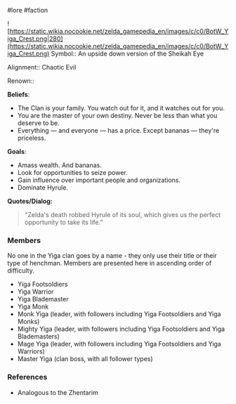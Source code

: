  #lore #faction

![https://static.wikia.nocookie.net/zelda_gamepedia_en/images/c/c0/BotW_Yiga_Crest.png|280](https://static.wikia.nocookie.net/zelda_gamepedia_en/images/c/c0/BotW_Yiga_Crest.png)
Symbol:: An upside down version of the Sheikah Eye

Alignment:: Chaotic Evil

Renown:: 

**Beliefs**:
- The Clan is your family. You watch out for it, and it watches out for you.
- You are the master of your own destiny. Never be less than what you deserve to be.
- Everything — and everyone — has a price. Except bananas — they're priceless.

**Goals**:
 - Amass wealth. And bananas.
 - Look for opportunities to seize power.
 - Gain influence over important people and organizations.
 - Dominate Hyrule.

**Quotes/Dialog:**

>"Zelda's death robbed Hyrule of its soul, which gives us the perfect opportunity to take its life."

### Members

No one in the Yiga clan goes by a name - they only use their title or their type of henchman. Members are presented here in ascending order of difficulty.
* Yiga Footsoldiers
* Yiga Warrior
* Yiga Blademaster
* Yiga Monk
* Monk Yiga (leader, with followers including Yiga Footsoldiers and Yiga Monks)
* Mighty Yiga (leader, with followers including Yiga Footsoldiers and Yiga Blademasters)
* Mage Yiga (leader, with followers including Yiga Footsoldiers and Yiga Warriors)
* Master Yiga (clan boss, with all follower types)

### References
* Analogous to the Zhentarim